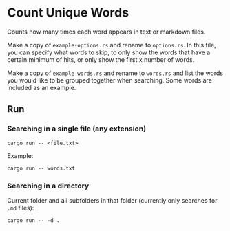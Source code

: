 # Count Unique Words

Counts how many times each word appears in text or markdown files.

Make a copy of `example-options.rs` and rename to `options.rs`. In this file, you can specify what words to skip, to only show the words that have a certain minimum of hits, or only show the first x number of words.

Make a copy of `example-words.rs` and rename to `words.rs` and list the words you would like to be grouped together when searching. Some words are included as an example.

## Run

### Searching in a single file (any extension)

```
cargo run -- <file.txt>
```

Example:

```
cargo run -- words.txt
```

### Searching in a directory

Current folder and all subfolders in that folder (currently only searches for `.md` files):

```
cargo run -- -d .
```

